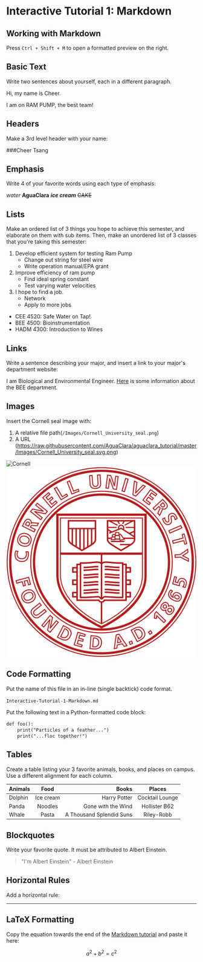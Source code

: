# Interactive Tutorial 1: Markdown

## Working with Markdown

Press `Ctrl + Shift + M` to open a formatted preview on the right.

## Basic Text

Write two sentences about yourself, each in a different paragraph.

Hi, my name is Cheer.

I am on RAM PUMP, the best team!

## Headers

Make a 3rd level header with your name:

###Cheer Tsang

## Emphasis

Write 4 of your favorite words using each type of emphasis:

*water*
**AguaClara**
***ice cream***
~~CAKE~~

## Lists

Make an ordered list of 3 things you hope to achieve this semester, and elaborate on them with sub items. Then, make an unordered list of 3 classes that you're taking this semester:

1. Develop efficient system for testing Ram Pump
    * Change out string for steel wire
    * Write operation manual/EPA grant
2. Improve efficiency of ram pump
    * Find ideal spring constant
    * Test varying water velocities
3. I hope to find a job.
    * Network
    * Apply to more jobs

* CEE 4520: Safe Water on Tap!
* BEE 4500: Bioinstrumentation
* HADM 4300: Introduction to Wines



## Links

Write a sentence describing your major, and insert a link to your major's department website:

I am Biological and Environmental Engineer. [Here](https://bee.cals.cornell.edu/) is some information about the BEE department.

## Images

Insert the Cornell seal image with:
  1. A relative file path(`/Images/Cornell_University_seal.png`)
  2. A URL (https://raw.githubusercontent.com/AguaClara/aguaclara_tutorial/master/Images/Cornell_University_seal.svg.png)

![Cornell](./Images/Cornell_University_seal.png)
![Cornell_seal](https://raw.githubusercontent.com/AguaClara/aguaclara_tutorial/master/Images/Cornell_University_seal.svg.png)

## Code Formatting

Put the name of this file in an in-line (single backtick) code format.

`Interactive-Tutorial-1-Markdown.md`

Put the following text in a Python-formatted code block:

```
def foo():
    print("Particles of a feather...")
    print("...floc together!")
```

## Tables

Create a table listing your 3 favorite animals, books, and places on campus. Use a different alignment for each column.

| Animals |   Food    |              Books |     Places      |
|:------- |:---------:| ------------------:|:---------------:|
| Dolphin | Ice cream |       Harry Potter | Cocktail Lounge |
| Panda   |  Noodles  | Gone with the Wind |  Hollister B62  |
| Whale   |   Pasta   | A Thousand Splendid Suns                   |Riley-Robb|



## Blockquotes

Write your favorite quote. It must be attributed to Albert Einstein.

> "I'm Albert Einstein" - Albert Einstein


## Horizontal Rules

Add a horizontal rule:

---

## LaTeX Formatting

Copy the equation towards the end of the [Markdown tutorial](https://github.com/AguaClara/aguaclara_tutorial/wiki/Markdown#latex-formatting) and paste it here:

$$ a^2 + b^2 = c^2 $$
